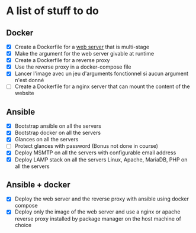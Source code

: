 # A list of stuff to do

## Docker

- [x] Create a Dockerfile for a [web server](https://tools.suckless.org/quark/) that is multi-stage
- [x] Make the argument for the web server givable at runtime
- [x] Create a Dockerfile for a reverse proxy
- [x] Use the reverse proxy in a docker-compose file
- [x] Lancer l'image avec un jeu d'arguments fonctionnel si aucun argument n'est donné
- [ ] Create a Dockerfile for a nginx server that can mount the content of the website

## Ansible

- [x] Bootstrap ansible on all the servers
- [x] Bootstrap docker on all the servers
- [x] Glances on all the servers
- [ ] Protect glances with password (Bonus not done in course)
- [x] Deploy MSMTP on all the servers with configurable email address
- [x] Deploy LAMP stack on all the servers Linux, Apache, MariaDB, PHP on all the servers

## Ansible + docker

- [x] Deploy the web server and the reverse proxy with ansible using docker compose
- [x] Deploy only the image of the web server and use a nginx or apache reverse proxy installed by package manager on the host machine of choice
